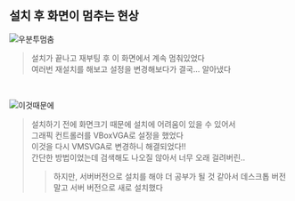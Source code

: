 ## 설치 후 화면이 멈추는 현상
![우분투멈춤](https://github.com/duho-kim/study/assets/155808974/b2820b6b-999d-49d3-b8f4-8f2ecf597485)
> 설치가 끝나고 재부팅 후 이 화면에서 계속 멈춰있었다   
> 여러번 재설치를 해보고 설정을 변경해보다가 결국... 알아냈다   
<br>

![이것때문에](https://github.com/duho-kim/study/assets/155808974/f781db00-f69b-4db8-83a8-d9f77c1dade4)
> 설치하기 전에 화면크기 때문에 설치에 어려움이 있을 수 있어서   
> 그래픽 컨트롤러를 VBoxVGA로 설정을 했었다   
> 이것을 다시 VMSVGA로 변경하니 해결되었다!!   
> 간단한 방법이었는데 검색해도 나오질 않아서 너무 오래 걸려버린..
>> 하지만, 서버버전으로 설치를 해야 더 공부가 될 것 같아서 데스크톱 버전말고 서버 버전으로 새로 설치했다
